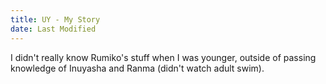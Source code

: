```yaml
---
title: UY - My Story
date: Last Modified
---
```

I didn't really know Rumiko's stuff when I was younger, outside of passing knowledge of Inuyasha and Ranma (didn't watch adult swim).